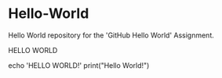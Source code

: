 # Hello-World

Hello World repository for the 'GitHub Hello World' Assignment.

HELLO WORLD

echo 'HELLO WORLD!'
print("Hello World!")
